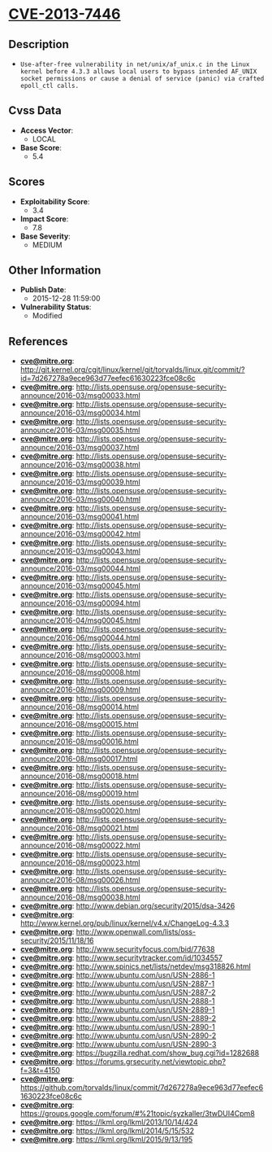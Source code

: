 
# [CVE-2013-7446](http://git.kernel.org/cgit/linux/kernel/git/torvalds/linux.git/commit/?id=7d267278a9ece963d77eefec61630223fce08c6c)

## Description

- `Use-after-free vulnerability in net/unix/af_unix.c in the Linux kernel before 4.3.3 allows local users to bypass intended AF_UNIX socket permissions or cause a denial of service (panic) via crafted epoll_ctl calls.`

## Cvss Data

- **Access Vector**:
  - LOCAL
- **Base Score**:
  - 5.4

## Scores

- **Exploitability Score**:
  - 3.4
- **Impact Score**:
  - 7.8
- **Base Severity**:
  - MEDIUM

## Other Information

- **Publish Date**:
  - 2015-12-28 11:59:00
- **Vulnerability Status**:
  - Modified

## References

- **cve@mitre.org**: http://git.kernel.org/cgit/linux/kernel/git/torvalds/linux.git/commit/?id=7d267278a9ece963d77eefec61630223fce08c6c
- **cve@mitre.org**: http://lists.opensuse.org/opensuse-security-announce/2016-03/msg00033.html
- **cve@mitre.org**: http://lists.opensuse.org/opensuse-security-announce/2016-03/msg00034.html
- **cve@mitre.org**: http://lists.opensuse.org/opensuse-security-announce/2016-03/msg00035.html
- **cve@mitre.org**: http://lists.opensuse.org/opensuse-security-announce/2016-03/msg00037.html
- **cve@mitre.org**: http://lists.opensuse.org/opensuse-security-announce/2016-03/msg00038.html
- **cve@mitre.org**: http://lists.opensuse.org/opensuse-security-announce/2016-03/msg00039.html
- **cve@mitre.org**: http://lists.opensuse.org/opensuse-security-announce/2016-03/msg00040.html
- **cve@mitre.org**: http://lists.opensuse.org/opensuse-security-announce/2016-03/msg00041.html
- **cve@mitre.org**: http://lists.opensuse.org/opensuse-security-announce/2016-03/msg00042.html
- **cve@mitre.org**: http://lists.opensuse.org/opensuse-security-announce/2016-03/msg00043.html
- **cve@mitre.org**: http://lists.opensuse.org/opensuse-security-announce/2016-03/msg00044.html
- **cve@mitre.org**: http://lists.opensuse.org/opensuse-security-announce/2016-03/msg00045.html
- **cve@mitre.org**: http://lists.opensuse.org/opensuse-security-announce/2016-03/msg00094.html
- **cve@mitre.org**: http://lists.opensuse.org/opensuse-security-announce/2016-04/msg00045.html
- **cve@mitre.org**: http://lists.opensuse.org/opensuse-security-announce/2016-06/msg00044.html
- **cve@mitre.org**: http://lists.opensuse.org/opensuse-security-announce/2016-08/msg00003.html
- **cve@mitre.org**: http://lists.opensuse.org/opensuse-security-announce/2016-08/msg00008.html
- **cve@mitre.org**: http://lists.opensuse.org/opensuse-security-announce/2016-08/msg00009.html
- **cve@mitre.org**: http://lists.opensuse.org/opensuse-security-announce/2016-08/msg00014.html
- **cve@mitre.org**: http://lists.opensuse.org/opensuse-security-announce/2016-08/msg00015.html
- **cve@mitre.org**: http://lists.opensuse.org/opensuse-security-announce/2016-08/msg00016.html
- **cve@mitre.org**: http://lists.opensuse.org/opensuse-security-announce/2016-08/msg00017.html
- **cve@mitre.org**: http://lists.opensuse.org/opensuse-security-announce/2016-08/msg00018.html
- **cve@mitre.org**: http://lists.opensuse.org/opensuse-security-announce/2016-08/msg00019.html
- **cve@mitre.org**: http://lists.opensuse.org/opensuse-security-announce/2016-08/msg00020.html
- **cve@mitre.org**: http://lists.opensuse.org/opensuse-security-announce/2016-08/msg00021.html
- **cve@mitre.org**: http://lists.opensuse.org/opensuse-security-announce/2016-08/msg00022.html
- **cve@mitre.org**: http://lists.opensuse.org/opensuse-security-announce/2016-08/msg00023.html
- **cve@mitre.org**: http://lists.opensuse.org/opensuse-security-announce/2016-08/msg00026.html
- **cve@mitre.org**: http://lists.opensuse.org/opensuse-security-announce/2016-08/msg00038.html
- **cve@mitre.org**: http://www.debian.org/security/2015/dsa-3426
- **cve@mitre.org**: http://www.kernel.org/pub/linux/kernel/v4.x/ChangeLog-4.3.3
- **cve@mitre.org**: http://www.openwall.com/lists/oss-security/2015/11/18/16
- **cve@mitre.org**: http://www.securityfocus.com/bid/77638
- **cve@mitre.org**: http://www.securitytracker.com/id/1034557
- **cve@mitre.org**: http://www.spinics.net/lists/netdev/msg318826.html
- **cve@mitre.org**: http://www.ubuntu.com/usn/USN-2886-1
- **cve@mitre.org**: http://www.ubuntu.com/usn/USN-2887-1
- **cve@mitre.org**: http://www.ubuntu.com/usn/USN-2887-2
- **cve@mitre.org**: http://www.ubuntu.com/usn/USN-2888-1
- **cve@mitre.org**: http://www.ubuntu.com/usn/USN-2889-1
- **cve@mitre.org**: http://www.ubuntu.com/usn/USN-2889-2
- **cve@mitre.org**: http://www.ubuntu.com/usn/USN-2890-1
- **cve@mitre.org**: http://www.ubuntu.com/usn/USN-2890-2
- **cve@mitre.org**: http://www.ubuntu.com/usn/USN-2890-3
- **cve@mitre.org**: https://bugzilla.redhat.com/show_bug.cgi?id=1282688
- **cve@mitre.org**: https://forums.grsecurity.net/viewtopic.php?f=3&t=4150
- **cve@mitre.org**: https://github.com/torvalds/linux/commit/7d267278a9ece963d77eefec61630223fce08c6c
- **cve@mitre.org**: https://groups.google.com/forum/#%21topic/syzkaller/3twDUI4Cpm8
- **cve@mitre.org**: https://lkml.org/lkml/2013/10/14/424
- **cve@mitre.org**: https://lkml.org/lkml/2014/5/15/532
- **cve@mitre.org**: https://lkml.org/lkml/2015/9/13/195
